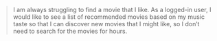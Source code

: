 >I am always struggling to find a movie that I like. As a logged-in user, I would like to see a list of recommended movies based on my music taste so that I can discover new movies that I might like, so I don’t need to search for the movies for hours.
